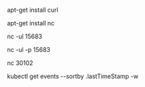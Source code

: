 
apt-get install curl

apt-get install nc

nc -ul 15683

nc -ul -p 15683

nc 
30102

kubectl get events --sortby .lastTimeStamp -w